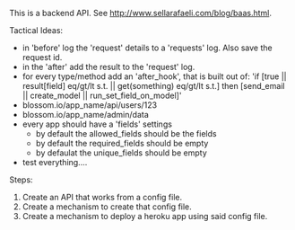 This is a backend API. See http://www.sellarafaeli.com/blog/baas.html.

Tactical Ideas:
- in 'before' log the 'request' details to a 'requests' log. Also save the request id.
- in the 'after' add the result to the 'request' log.
- for every type/method add an 'after_hook', that is built out of: 'if [true || result[field] eq/gt/lt s.t. || get(something) eq/gt/lt s.t.] then [send_email || create_model || run_set_field_on_model]'
- blossom.io/app_name/api/users/123
- blossom.io/app_name/admin/data
- every app should have a 'fields' settings
  - by default the allowed_fields should be the fields 
  - by default the required_fields should be empty
  - by defaulat the unique_fields should be empty
- test everything....

Steps:
1. Create an API that works from a config file.
2. Create a mechanism to create that config file.
3. Create a mechanism to deploy a heroku app using said config file. 